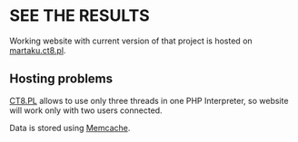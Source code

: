 # SEE THE RESULTS
Working website with current version of that project is hosted on [martaku.ct8.pl](http://martaku.ct8.pl/komunikator).

## Hosting problems
[CT8.PL](https://www.ct8.pl) allows to use only three threads in one PHP Interpreter, so website will work only with two users connected.  

Data is stored using [Memcache](https://www.php.net/manual/en/class.memcache.php).
